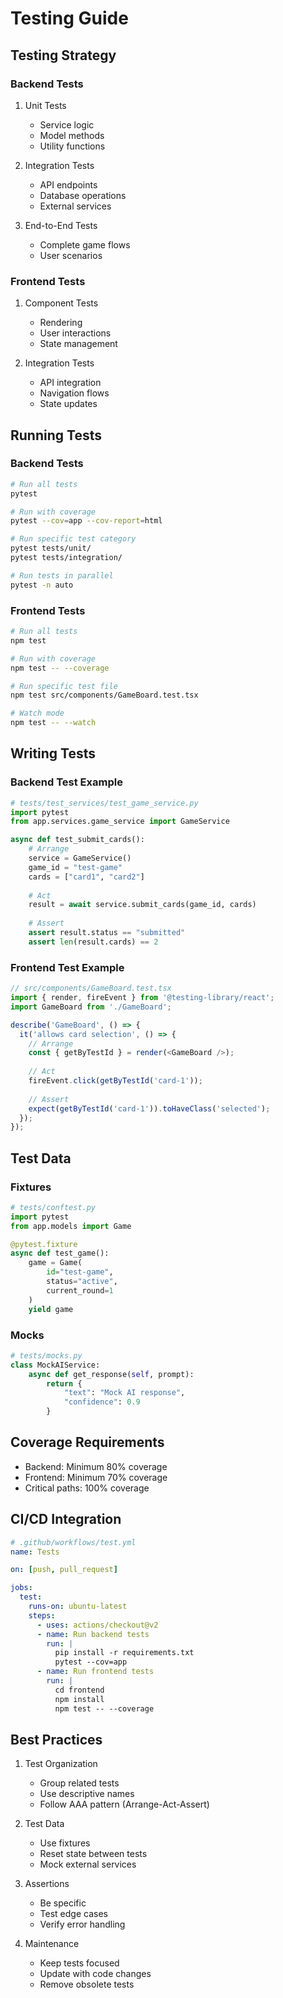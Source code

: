 # Testing Guide

## Testing Strategy

### Backend Tests

1. Unit Tests
   - Service logic
   - Model methods
   - Utility functions

2. Integration Tests
   - API endpoints
   - Database operations
   - External services

3. End-to-End Tests
   - Complete game flows
   - User scenarios

### Frontend Tests

1. Component Tests
   - Rendering
   - User interactions
   - State management

2. Integration Tests
   - API integration
   - Navigation flows
   - State updates

## Running Tests

### Backend Tests

```bash
# Run all tests
pytest

# Run with coverage
pytest --cov=app --cov-report=html

# Run specific test category
pytest tests/unit/
pytest tests/integration/

# Run tests in parallel
pytest -n auto
```

### Frontend Tests

```bash
# Run all tests
npm test

# Run with coverage
npm test -- --coverage

# Run specific test file
npm test src/components/GameBoard.test.tsx

# Watch mode
npm test -- --watch
```

## Writing Tests

### Backend Test Example

```python
# tests/test_services/test_game_service.py
import pytest
from app.services.game_service import GameService

async def test_submit_cards():
    # Arrange
    service = GameService()
    game_id = "test-game"
    cards = ["card1", "card2"]
    
    # Act
    result = await service.submit_cards(game_id, cards)
    
    # Assert
    assert result.status == "submitted"
    assert len(result.cards) == 2
```

### Frontend Test Example

```typescript
// src/components/GameBoard.test.tsx
import { render, fireEvent } from '@testing-library/react';
import GameBoard from './GameBoard';

describe('GameBoard', () => {
  it('allows card selection', () => {
    // Arrange
    const { getByTestId } = render(<GameBoard />);
    
    // Act
    fireEvent.click(getByTestId('card-1'));
    
    // Assert
    expect(getByTestId('card-1')).toHaveClass('selected');
  });
});
```

## Test Data

### Fixtures

```python
# tests/conftest.py
import pytest
from app.models import Game

@pytest.fixture
async def test_game():
    game = Game(
        id="test-game",
        status="active",
        current_round=1
    )
    yield game
```

### Mocks

```python
# tests/mocks.py
class MockAIService:
    async def get_response(self, prompt):
        return {
            "text": "Mock AI response",
            "confidence": 0.9
        }
```

## Coverage Requirements

- Backend: Minimum 80% coverage
- Frontend: Minimum 70% coverage
- Critical paths: 100% coverage

## CI/CD Integration

```yaml
# .github/workflows/test.yml
name: Tests

on: [push, pull_request]

jobs:
  test:
    runs-on: ubuntu-latest
    steps:
      - uses: actions/checkout@v2
      - name: Run backend tests
        run: |
          pip install -r requirements.txt
          pytest --cov=app
      - name: Run frontend tests
        run: |
          cd frontend
          npm install
          npm test -- --coverage
```

## Best Practices

1. Test Organization
   - Group related tests
   - Use descriptive names
   - Follow AAA pattern (Arrange-Act-Assert)

2. Test Data
   - Use fixtures
   - Reset state between tests
   - Mock external services

3. Assertions
   - Be specific
   - Test edge cases
   - Verify error handling

4. Maintenance
   - Keep tests focused
   - Update with code changes
   - Remove obsolete tests
